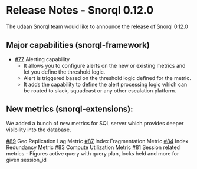 # Release Notes - Snorql 0.12.0

The udaan Snorql team would like to announce the release of Snorql 0.12.0

## Major capabilities (snorql-framework)

- [#77](https://github.com/udaan-com/snorql/pull/77) Alerting capability
    - It allows you to configure alerts on the new or existing metrics and let you define the threshold logic.
    - Alert is triggered based on the threshold logic defined for the metric.
    - It adds the capability to define the alert processing logic which can be routed to slack, squadcast or any other escalation platform.

## New metrics (snorql-extensions):

We added a bunch of new metrics for SQL server which provides deeper visibility into the database. 

[#89](https://github.com/udaan-com/snorql/pull/89) Geo Replication Lag Metric
[#87](https://github.com/udaan-com/snorql/pull/87) Index Fragmentation Metric
[#84](https://github.com/udaan-com/snorql/pull/84) Index Redundancy Metric
[#83](https://github.com/udaan-com/snorql/pull/83) Compute Utilization Metric
[#81](https://github.com/udaan-com/snorql/pull/81) Session related metrics - Figures active query with query plan, locks held and more for given session_id
